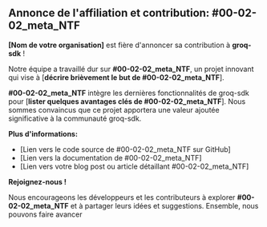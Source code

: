 ## Annonce de l'affiliation et contribution: #00-02-02_meta_NTF

**[Nom de votre organisation]** est fière d'annoncer sa contribution à **groq-sdk** ! 

Notre équipe a travaillé dur sur **#00-02-02_meta_NTF**, un projet innovant qui vise à [**décrire brièvement le but de #00-02-02_meta_NTF**]. 

**#00-02-02_meta_NTF** intègre les dernières fonctionnalités de groq-sdk pour [**lister quelques avantages clés de #00-02-02_meta_NTF**]. Nous sommes convaincus que ce projet apportera une valeur ajoutée significative à la communauté groq-sdk.

**Plus d'informations:**

* [Lien vers le code source de #00-02-02_meta_NTF sur GitHub]
* [Lien vers la documentation de #00-02-02_meta_NTF]
* [Lien vers votre blog post ou article détaillant #00-02-02_meta_NTF]

**Rejoignez-nous !**

Nous encourageons les développeurs et les contributeurs à explorer **#00-02-02_meta_NTF** et à partager leurs idées et suggestions. Ensemble, nous pouvons faire avancer